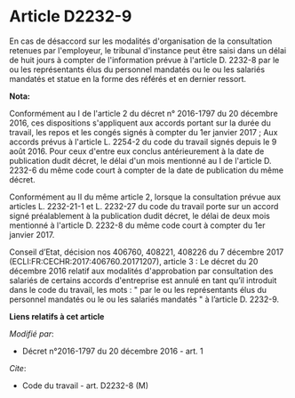 # Article D2232-9

En cas de désaccord sur les modalités d'organisation de la consultation retenues par l'employeur, le tribunal d'instance peut
être saisi dans un délai de huit jours à compter de l'information prévue à l'article D. 2232-8 par le ou les représentants
élus du personnel mandatés ou le ou les salariés mandatés et statue en la forme des référés et en dernier ressort.

**Nota:**

Conformément au I de l'article 2 du décret n° 2016-1797 du 20 décembre 2016, ces dispositions s'appliquent aux accords
portant sur la durée du travail, les repos et les congés signés à compter du 1er janvier 2017 ; Aux accords prévus à
l'article L. 2254-2 du code du travail signés depuis le 9 août 2016. Pour ceux d'entre eux conclus antérieurement à la date
de publication dudit décret, le délai d'un mois mentionné au I de l'article D. 2232-6 du même code court à compter de la date
de publication du même décret.

Conformément au II du même article 2, lorsque la consultation prévue aux articles L. 2232-21-1 et L. 2232-27 du code du
travail porte sur un accord signé préalablement à la publication dudit décret, le délai de deux mois mentionné à l'article D.
2232-8 du même code court à compter du 1er janvier 2017.

Conseil d’Etat, décision nos 406760, 408221, 408226 du 7 décembre 2017 (ECLI:FR:CECHR:2017:406760.20171207), article 3 : Le
décret du 20 décembre 2016 relatif aux modalités d'approbation par consultation des salariés de certains accords d'entreprise
est annulé en tant qu’il introduit dans le code du travail, les mots : " par le ou les représentants élus du personnel
mandatés ou le ou les salariés mandatés " à l’article D. 2232-9.

**Liens relatifs à cet article**

_Modifié par_:

  - Décret n°2016-1797 du 20 décembre 2016 - art. 1

_Cite_:

  - Code du travail - art. D2232-8 (M)
